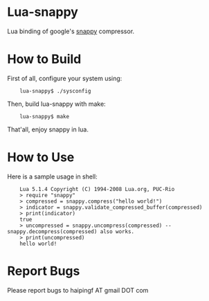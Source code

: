 Lua-snappy
==========

Lua binding of google's [snappy](https://code.google.com/p/snappy/ "snappy") compressor.

How to Build
============
First of all, configure your system using:

        lua-snappy$ ./sysconfig

Then, build lua-snappy with make:

        lua-snappy$ make

That'all, enjoy snappy in lua.

How to Use
==========
Here is a sample usage in shell:

        Lua 5.1.4 Copyright (C) 1994-2008 Lua.org, PUC-Rio
        > require "snappy"
        > compressed = snappy.compress("hello world!")
        > indicator = snappy.validate_compressed_buffer(compressed)
        > print(indicator)
        true
        > uncompressed = snappy.uncompress(compressed) -- snappy.decompress(compressed) also works.
        > print(uncompressed)
        hello world!

Report Bugs
===========
Please report bugs to haipingf AT gmail DOT com
